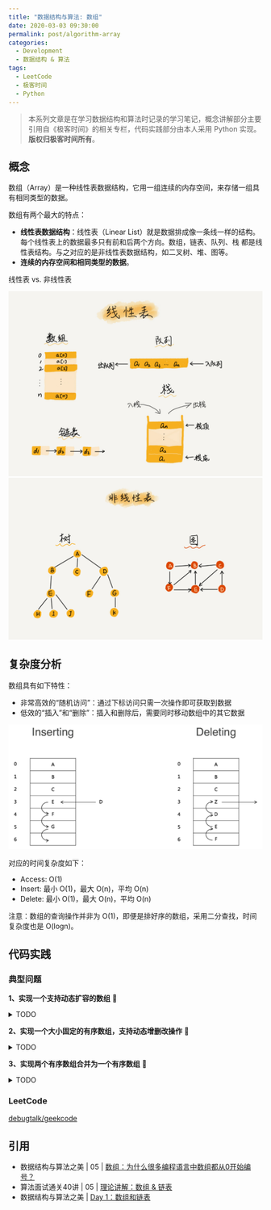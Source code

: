 ```yaml
---
title: "数据结构与算法: 数组"
date: 2020-03-03 09:30:00
permalink: post/algorithm-array
categories:
  - Development
  - 数据结构 & 算法
tags:
  - LeetCode
  - 极客时间
  - Python
---
```


> 本系列文章是在学习数据结构和算法时记录的学习笔记，概念讲解部分主要引用自《极客时间》的相关专栏，代码实践部分由本人采用 Python 实现。
> **版权归极客时间所有**。

## 概念

数组（Array）是一种线性表数据结构，它用一组连续的内存空间，来存储一组具有相同类型的数据。

数组有两个最大的特点：

- **线性表数据结构**：线性表（Linear List）就是数据排成像一条线一样的结构。每个线性表上的数据最多只有前和后两个方向。数组，链表、队列、栈 都是线性表结构。与之对应的是非线性表数据结构，如二叉树、堆、图等。
- **连续的内存空间和相同类型的数据**。

线性表 vs. 非线性表

![](/images/20190303094951.png)
![](/images/20190303101706.png)

## 复杂度分析

数组具有如下特性：

- 非常高效的“随机访问”：通过下标访问只需一次操作即可获取到数据
- 低效的“插入”和“删除”：插入和删除后，需要同时移动数组中的其它数据

![](/images/20190303093733.png)

对应的时间复杂度如下：

- Access: O(1)
- Insert: 最小 O(1)，最大 O(n)，平均 O(n)
- Delete: 最小 O(1)，最大 O(n)，平均 O(n)

注意：数组的查询操作并非为 O(1)，即便是排好序的数组，采用二分查找，时间复杂度也是 O(logn)。

## 代码实践

### 典型问题

**1、实现一个支持动态扩容的数组** 🤔

<details>
<summary>TODO</summary>

```python
class Array(object):
    def __init__(self):
        pass
```

</details>

**2、实现一个大小固定的有序数组，支持动态增删改操作** 🤔

<details>
<summary>TODO</summary>

</details>

**3、实现两个有序数组合并为一个有序数组** 🤔

<details>
<summary>TODO</summary>

</details>

### LeetCode

[debugtalk/geekcode](https://github.com/debugtalk/geekcode/tree/master/Array)

## 引用

- 数据结构与算法之美 | 05 | [数组：为什么很多编程语言中数组都从0开始编号？](https://time.geekbang.org/column/article/40961)
- 算法面试通关40讲 | 05 | [理论讲解：数组 & 链表](https://time.geekbang.org/course/detail/130-41552)
- 数据结构与算法之美 | [Day 1：数组和链表](https://time.geekbang.org/column/article/80456)
